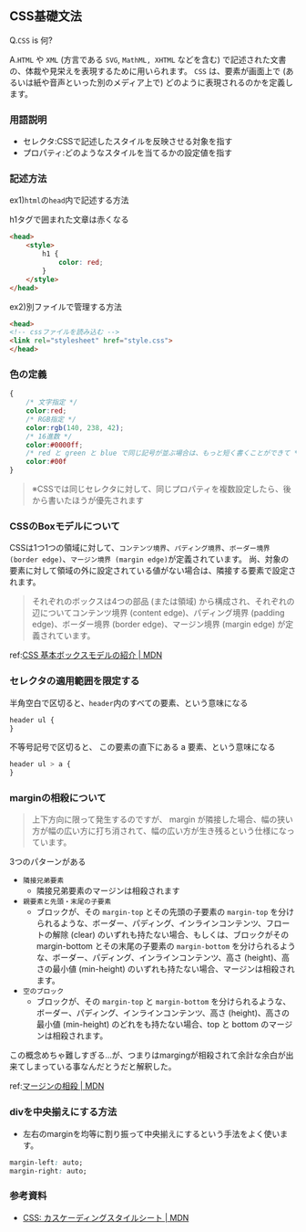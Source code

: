## CSS基礎文法

Q.`CSS` is 何?

A.`HTML` や `XML` (方言である `SVG`, `MathML, XHTML` などを含む) で記述された文書の、体裁や見栄えを表現するために用いられます。 `CSS` は、要素が画面上で (あるいは紙や音声といった別のメディア上で) どのように表現されるのかを定義します。


### 用語説明

- セレクタ:CSSで記述したスタイルを反映させる対象を指す
- プロパティ:どのようなスタイルを当てるかの設定値を指す

### 記述方法

ex1)`html`の`head`内で記述する方法

h1タグで囲まれた文章は赤くなる

```html
<head>
    <style>
        h1 {
            color: red;
        }
    </style>
</head>
```

ex2)別ファイルで管理する方法

```html
<head>
<!-- cssファイルを読み込む -->
<link rel="stylesheet" href="style.css">
</head>
```

### 色の定義


```css
{
    /* 文字指定 */
    color:red;
    /* RGB指定 */
    color:rgb(140, 238, 42);
    /* 16進数 */
    color:#0000ff;
    /* red と green と blue で同じ記号が並ぶ場合は、もっと短く書くことができて */
    color:#00f
}
```

>※CSSでは同じセレクタに対して、同じプロパティを複数設定したら、後から書いたほうが優先されます

### CSSのBoxモデルについて

CSSは1つ1つの領域に対して、`コンテンツ境界`、`パディング境界`、`ボーダー境界 (border edge)`、`マージン境界 (margin edge)`が定義されています。
尚、対象の要素に対して領域の外に設定されている値がない場合は、隣接する要素で設定されます。

>それぞれのボックスは4つの部品 (または領域) から構成され、それぞれの辺についてコンテンツ境界 (content edge)、パディング境界 (padding edge)、ボーダー境界 (border edge)、マージン境界 (margin edge) が定義されています。


ref:[CSS 基本ボックスモデルの紹介 | MDN](https://developer.mozilla.org/ja/docs/Web/CSS/CSS_Box_Model/Introduction_to_the_CSS_box_model)

### セレクタの適用範囲を限定する

半角空白で区切ると、`header`内のすべての要素、という意味になる

```css
header ul {
}
```

不等号記号で区切ると、 この要素の直下にある a 要素、という意味になる

```css
header ul > a {
}
```

### marginの相殺について

>上下方向に限って発生するのですが、 margin が隣接した場合、幅の狭い方が幅の広い方に打ち消されて、幅の広い方が生き残るという仕様になっています。

3つのパターンがある

- `隣接兄弟要素`
  - 隣接兄弟要素のマージンは相殺されます
- `親要素と先頭・末尾の子要素`
  - ブロックが、その `margin-top` とその先頭の子要素の `margin-top` を分けられるような、ボーダー、パディング、インラインコンテンツ、フロートの解除 (clear) のいずれも持たない場合、もしくは、ブロックがその margin-bottom とその末尾の子要素の `margin-bottom` を分けられるような、ボーダー、パディング、インラインコンテンツ、高さ (height)、高さの最小値 (min-height) のいずれも持たない場合、マージンは相殺されます。
- `空のブロック`
  - ブロックが、その `margin-top` と `margin-bottom` を分けられるような、ボーダー、パディング、インラインコンテンツ、高さ (height)、高さの最小値 (min-height) のどれをも持たない場合、top と bottom のマージンは相殺されます。

この概念めちゃ難しすぎる...が、つまりはmargingが相殺されて余計な余白が出来てしまっている事なんだとうだと解釈した。

ref:[マージンの相殺 | MDN](https://developer.mozilla.org/ja/docs/Web/CSS/CSS_Box_Model/Mastering_margin_collapsing)

### divを中央揃えにする方法

- 左右のmarginを均等に割り振って中央揃えにするという手法をよく使います。

```css
margin-left: auto;
margin-right: auto;
```

### 参考資料

- [CSS: カスケーディングスタイルシート | MDN](https://developer.mozilla.org/ja/docs/Web/CSS)
